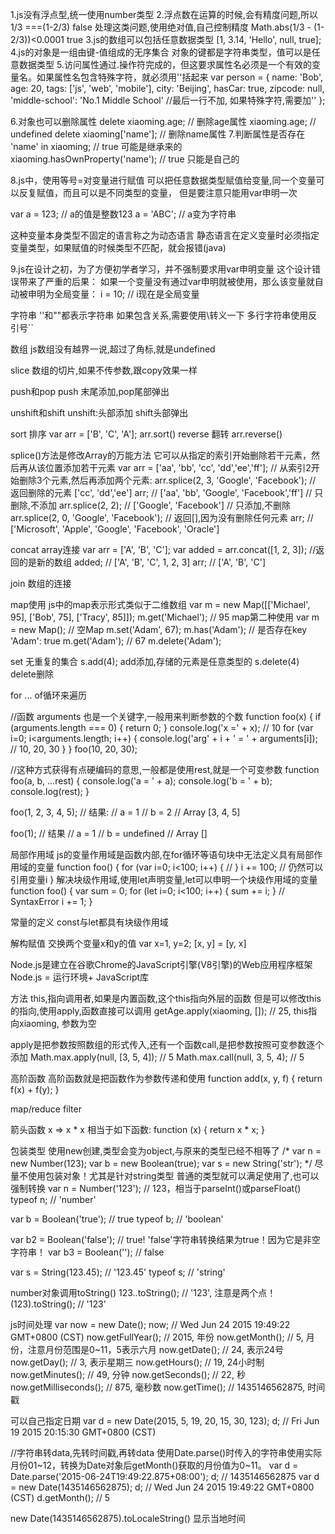 1.js没有浮点型,统一使用number类型
2.浮点数在运算的时候,会有精度问题,所以 1/3 ===(1-2/3) false
处理这类问题,使用绝对值,自己控制精度 Math.abs(1/3 - (1-2/3))<0.0001 true
3.js的数组可以包括任意数据类型 [1, 3.14, 'Hello', null, true];
4.js的对象是一组由键-值组成的无序集合 对象的键都是字符串类型，值可以是任意数据类型
5.访问属性通过.操作符完成的，但这要求属性名必须是一个有效的变量名。如果属性名包含特殊字符，就必须用''括起来
var person = {
    name: 'Bob',
    age: 20,
    tags: ['js', 'web', 'mobile'],
    city: 'Beijing',
    hasCar: true,
    zipcode: null,
    'middle-school': 'No.1 Middle School'  //最后一行不加, 如果特殊字符,需要加''
};

6.对象也可以删除属性
delete xiaoming.age; // 删除age属性
xiaoming.age; // undefined
delete xiaoming['name']; // 删除name属性
7.判断属性是否存在 'name' in xiaoming; // true 可能是继承来的
xiaoming.hasOwnProperty('name'); // true 只能是自己的

8.js中，使用等号=对变量进行赋值
可以把任意数据类型赋值给变量,同一个变量可以反复赋值，而且可以是不同类型的变量，
但是要注意只能用var申明一次

var a = 123; // a的值是整数123
a = 'ABC';   // a变为字符串

这种变量本身类型不固定的语言称之为动态语言
静态语言在定义变量时必须指定变量类型，如果赋值的时候类型不匹配，就会报错(java)

9.js在设计之初，为了方便初学者学习，并不强制要求用var申明变量
这个设计错误带来了严重的后果：
如果一个变量没有通过var申明就被使用，那么该变量就自动被申明为全局变量：
i = 10; // i现在是全局变量

字符串
''和""都表示字符串
如果包含关系,需要使用\转义一下
多行字符串使用反引号``

数组
js数组没有越界一说,超过了角标,就是undefined

slice
数组的切片,如果不传参数,跟copy效果一样

push和pop
push 末尾添加,pop尾部弹出

unshift和shift
unshift:头部添加 shift头部弹出

sort 排序
var arr = ['B', 'C', 'A'];
arr.sort()
reverse 翻转
arr.reverse()

splice()方法是修改Array的万能方法
它可以从指定的索引开始删除若干元素，然后再从该位置添加若干元素
var arr = ['aa', 'bb', 'cc', 'dd','ee','ff'];
// 从索引2开始删除3个元素,然后再添加两个元素:
arr.splice(2, 3, 'Google', 'Facebook'); // 返回删除的元素 ['cc', 'dd','ee']
arr; // ['aa', 'bb', 'Google', 'Facebook','ff']
// 只删除,不添加
arr.splice(2, 2); // ['Google', 'Facebook']
// 只添加,不删除
arr.splice(2, 0, 'Google', 'Facebook'); // 返回[],因为没有删除任何元素
arr; // ['Microsoft', 'Apple', 'Google', 'Facebook', 'Oracle']

concat array连接
var arr = ['A', 'B', 'C'];
var added = arr.concat([1, 2, 3]); //返回的是新的数组
added; // ['A', 'B', 'C', 1, 2, 3]
arr; // ['A', 'B', 'C']

join 数组的连接

map使用
js中的map表示形式类似于二维数组
var m = new Map([['Michael', 95], ['Bob', 75], ['Tracy', 85]]);
m.get('Michael'); // 95
map第二种使用
var m = new Map(); // 空Map
m.set('Adam', 67);
m.has('Adam'); // 是否存在key 'Adam': true
m.get('Adam'); // 67
m.delete('Adam');

set 无重复的集合
s.add(4); add添加,存储的元素是任意类型的
s.delete(4) delete删除

for ... of循环来遍历


//函数
arguments 也是一个关键字,一般用来判断参数的个数
function foo(x) {
    if (arguments.length === 0) {
        return 0;
    }
    console.log('x =' + x); // 10
    for (var i=0; i<arguments.length; i++) {
        console.log('arg' + i + ' = ' + arguments[i]); // 10, 20, 30
    }
}
foo(10, 20, 30);

//这种方式获得有点硬编码的意思,一般都是使用rest,就是一个可变参数
function foo(a, b, ...rest) {
    console.log('a = ' + a);
    console.log('b = ' + b);
    console.log(rest);
}

foo(1, 2, 3, 4, 5);
// 结果:
// a = 1
// b = 2
// Array [3, 4, 5]

foo(1);
// 结果
// a = 1
// b = undefined
// Array []

局部作用域
js的变量作用域是函数内部,在for循环等语句块中无法定义具有局部作用域的变量
function foo() {
    for (var i=0; i<100; i++) {
        //
    }
    i += 100; // 仍然可以引用变量i
}
解决块级作用域,使用let声明变量,let可以申明一个块级作用域的变量
function foo() {
    var sum = 0;
    for (let i=0; i<100; i++) {
        sum += i;
    }
    // SyntaxError
    i += 1;
}

常量的定义 const与let都具有块级作用域

解构赋值
交换两个变量x和y的值
var x=1, y=2;
[x, y] = [y, x]

Node.js是建立在谷歌Chrome的JavaScript引擎(V8引擎)的Web应用程序框架
Node.js = 运行环境+ JavaScript库

方法
this,指向调用者,如果是内置函数,这个this指向外层的函数
但是可以修改this的指向,使用apply,函数直接可以调用
getAge.apply(xiaoming, []); // 25, this指向xiaoming, 参数为空

apply是把参数按照数组的形式传入,还有一个函数call,是把参数按照可变参数逐个添加
Math.max.apply(null, [3, 5, 4]); // 5
Math.max.call(null, 3, 5, 4); // 5

高阶函数
高阶函数就是把函数作为参数传递和使用
function add(x, y, f) {
    return f(x) + f(y);
}

map/reduce
filter

箭头函数
x => x * x
相当于如下函数:
function (x) {
    return x * x;
}

包装类型
使用new创建,类型会变为object,与原来的类型已经不相等了
/*
var n = new Number(123);
var b = new Boolean(true);
var s = new String('str');
*/
尽量不使用包装对象！尤其是针对string类型
普通的类型就可以满足使用了,也可以强制转换
var n = Number('123'); // 123，相当于parseInt()或parseFloat()
typeof n; // 'number'

var b = Boolean('true'); // true
typeof b; // 'boolean'

var b2 = Boolean('false'); // true! 'false'字符串转换结果为true！因为它是非空字符串！
var b3 = Boolean(''); // false

var s = String(123.45); // '123.45'
typeof s; // 'string'

number对象调用toString()
123..toString(); // '123', 注意是两个点！
(123).toString(); // '123'

js时间处理
var now = new Date();
now; // Wed Jun 24 2015 19:49:22 GMT+0800 (CST)
now.getFullYear(); // 2015, 年份
now.getMonth(); // 5, 月份，注意月份范围是0~11，5表示六月
now.getDate(); // 24, 表示24号
now.getDay(); // 3, 表示星期三
now.getHours(); // 19, 24小时制
now.getMinutes(); // 49, 分钟
now.getSeconds(); // 22, 秒
now.getMilliseconds(); // 875, 毫秒数
now.getTime(); // 1435146562875, 时间戳

可以自己指定日期
var d = new Date(2015, 5, 19, 20, 15, 30, 123);
d; // Fri Jun 19 2015 20:15:30 GMT+0800 (CST)

//字符串转data,先转时间戳,再转data
使用Date.parse()时传入的字符串使用实际月份01~12，转换为Date对象后getMonth()获取的月份值为0~11。
var d = Date.parse('2015-06-24T19:49:22.875+08:00');
d; // 1435146562875
var d = new Date(1435146562875);
d; // Wed Jun 24 2015 19:49:22 GMT+0800 (CST)
d.getMonth(); // 5

new Date(1435146562875).toLocaleString()  显示当地时间